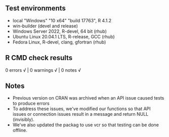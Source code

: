 ## Test environments
* local  "Windows" "10 x64" "build 17763",  R 4.1.2
* win-builder (devel and release)
* Windows Server 2022, R-devel, 64 bit (rhub)
* Ubuntu Linux 20.04.1 LTS, R-release, GCC (rhub)
* Fedora Linux, R-devel, clang, gfortran (rhub)

## R CMD check results

0 errors √ | 0 warnings √ | 0 notes √

## Notes
* Previous version on CRAN was archived when an API issue caused tests to produce errors
* To address these issues, we've modified our functions so that API issues or connection issues result in a message and return NULL (invisibly).
* We've also updated the packag to use vcr so that testing can be done offline.